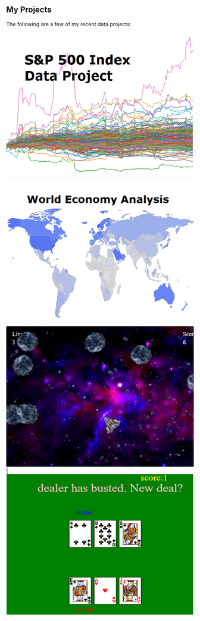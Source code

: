 ## My Projects

The following are a few of my recent data projects:

[![](assets/spx500.png)](https://github.com/pearlmiumiu/spx500_data_project)

[![](assets/world.png)](https://github.com/pearlmiumiu/world_economic_data_analysis)

[![](assets/space_ship.png)](http://www.codeskulptor.org/#user42_rpXmgbVwPN_1.py)|[![](assets/blackjack.png)](http://www.codeskulptor.org/#user42_4Zo1t6ZnSe_0.py)